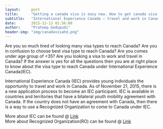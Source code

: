 ```yaml
---
layout:     post
title:      "Getting a canada visa is easy now. How to get canada visa easily?"
subtitle:   "International Experience Canada – travel and work in Canada"
date:       2015-12-13 01:56:00
author:     "Prateep Gedupudi"
header-img: "img/canadavisahd.png"
---
```

<p>
Are you so much tired of looking many visa types to reach Canada? Are you in confusion to choose best visa type to reach Canada? Are you comes under age group of <35? Are you looking a visa to work and travel in Canada? If the answer is yes for all the questions then you are at right place to know about the visa type to reach Canada under International Experience Canada(IEC).
</p>
<p>
	International Experience Canada (IEC) provides young individuals the opportunity to travel and work in Canada. As of November 21, 2015, there is a new application process to become an IEC participant.  IEC is available in countries and territories that have a bilateral youth mobility agreement with Canada. If the country does not have an agreement with Canada, then there is a way to use a Recognized Organization to come to Canada under IEC.
</p>
<p>
	More about IEC can be found @ <a href="http://www.cic.gc.ca/english/work/iec/">Link</a><br>
	More about Recognized Organization(RO) can be found @ <a href="http://www.cic.gc.ca/english/work/iec/ros.asp">Link</a>
</p>
